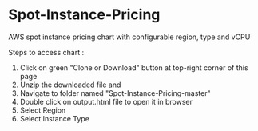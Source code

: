 # Spot-Instance-Pricing
AWS spot instance pricing chart with configurable region, type and vCPU

Steps to access chart :
1. Click on green "Clone or Download" button at top-right corner of this page
2. Unzip the downloaded file and 
3. Navigate to folder named "Spot-Instance-Pricing-master"
4. Double click on output.html file to open it in browser
5. Select Region
6. Select Instance Type
